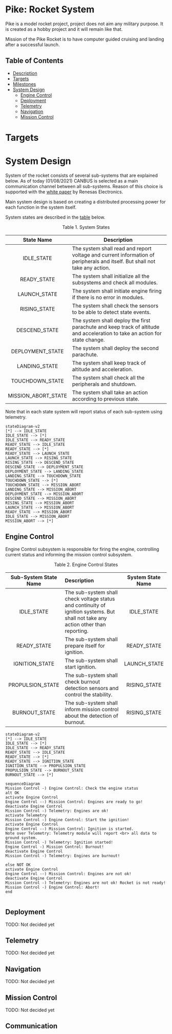 # <a id="description"></a>Pike: Rocket System

Pike is a model rocket project, project does not aim any military purpose. It is created as a hobby project and it will remain like that.

Mission of the Pike Rocket is to have computer guided cruising and landing after a successful launch.

## Table of Contents
- [Description](#description)
- [Targets](#targets)
- [Milestones](milestones.md)
- [System Design](#system-design)
    - [Engine Control](#engine-control)
    - [Deployment](#deployment)
    - [Telemetry](#telemetry)
    - [Navigation](#navigation)
    - [Mission Control](#mission-control)

# <a id="targets"></a>Targets

# <a id="system-design"></a>System Design

System of the rocket consists of several sub-systems that are explained below. As of today (01/08/2021) CANBUS is selected as a main communication channel between all sub-systems. Reason of this choice is supported with the [white paper](using-can-bus-in-space-flight-applications.pdf) by Renesas Electronics.

Main system design is based on creating a distributed processing power for each function in the system itself.

System states are described in the [table](#table-1-system-states) below.

<figcaption align="center" id="table-1-system-states">Table 1. System States</figcaption>

|        State Name        	| Description                                                                                                                 	|
|:-------------------:	|-----------------------------------------------------------------------------------------------------------------------------	|
|      IDLE_STATE     	| The system shall read and report voltage and current information of peripherals and itself. But shall not take any action.  	|
|     READY_STATE     	| The system shall initialize all the subsystems and check all modules.                                                       	|
|     LAUNCH_STATE    	| The system shall initiate engine firing if there is no error in modules.                                                    	|
|     RISING_STATE    	| The system shall check the sensors to be able to detect state events.                                                       	|
|    DESCEND_STATE    	| The system shall deploy the first parachute and keep track of altitude and acceleration to take an action for state change. 	|
|   DEPLOYMENT_STATE  	| The system shall deploy the second parachute.                                                                               	|
|    LANDING_STATE    	| The system shall keep track of altitude and acceleration.                                                                   	|
|   TOUCHDOWN_STATE   	| The system shall check all the peripherals and shutdown.                                                                    	|
| MISSION_ABORT_STATE 	| The system shall take an action according to previous state.                                                                	|

Note that in each state system will report status of each sub-system using telemetry.

```mermaid
stateDiagram-v2
[*] --> IDLE_STATE
IDLE_STATE --> [*]
IDLE_STATE --> READY_STATE
READY_STATE --> IDLE_STATE
READY_STATE --> [*]
READY_STATE --> LAUNCH_STATE
LAUNCH_STATE --> RISING_STATE
RISING_STATE --> DESCEND_STATE
DESCEND_STATE --> DEPLOYMENT_STATE
DEPLOYMENT_STATE --> LANDING_STATE
LANDING_STATE --> TOUCHDOWN_STATE
TOUCHDOWN_STATE --> [*]
TOUCHDOWN_STATE --> MISSION_ABORT
LANDING_STATE --> MISSION_ABORT
DEPLOYMENT_STATE --> MISSION_ABORT
DESCEND_STATE --> MISSION_ABORT
RISING_STATE --> MISSION_ABORT
LAUNCH_STATE --> MISSION_ABORT
READY_STATE --> MISSION_ABORT
IDLE_STATE --> MISSION_ABORT
MISSION_ABORT --> [*]
```

## <a id="engine-control"></a>Engine Control
Engine Control subsystem is responsible for firing the engine, controlling current status and informing the mission control subsystem.

<figcaption align="center" id="table-1-system-states">Table 2. Engine Control States</figcaption>

|Sub-System State Name | Description | System State Name |
|:--------------------:|:------------|:-----------------:|
|IDLE_STATE|The sub-system shall check voltage status and continuity of ignition systems. But shall not take any action other than reporting.|IDLE_STATE|
|READY_STATE|The sub-system shall prepare itself for ignition.|READY_STATE|
|IGNITION_STATE|The sub-system shall start ignition.|LAUNCH_STATE|
|PROPULSION_STATE|The sub-system shall check burnout detection sensors and control the stability.|RISING_STATE|
|BURNOUT_STATE|The sub-system shall inform mission control about the detection of burnout.|RISING_STATE|

```mermaid
stateDiagram-v2
[*] --> IDLE_STATE
IDLE_STATE --> [*]
IDLE_STATE --> READY_STATE
READY_STATE --> IDLE_STATE
READY_STATE --> [*]
READY_STATE --> IGNITION_STATE
IGNITION_STATE --> PROPULSION_STATE
PROPULSION_STATE --> BURNOUT_STATE
BURNOUT_STATE --> [*]
```
```mermaid
sequenceDiagram
Mission Control -) Engine Control: Check the engine status
alt OK
activate Engine Control
Engine Control --) Mission Control: Engines are ready to go!
deactivate Engine Control
Mission Control -) Telemetry: Engines are ok!
activate Telemetry
Mission Control -) Engine Control: Start the ignition!
activate Engine Control
Engine Control --) Mission Control: Ignition is started.
Note over Telemetry: Telemetry module will report <br> all data to ground system.
Mission Control -) Telemetry: Ignition started!
Engine Control -) Mission Control: Burnout!
deactivate Engine Control
Mission Control -) Telemetry: Engines are burnout!

else NOT OK
activate Engine Control
Engine Control --) Mission Control: Engines are not ok!
deactivate Engine Control
Mission Control -) Telemetry: Engines are not ok! Rocket is not ready!
Mission Control -) Engine Control: Abort!
end


```

## <a id="deployment"></a>Deployment
TODO: Not decided yet
## <a id="telemetry"></a>Telemetry
TODO: Not decided yet
## <a id="navigation"></a>Navigation
TODO: Not decided yet
## <a id="mission-control"></a>Mission Control
TODO: Not decided yet


## <a id=""></a>Communication

